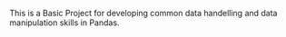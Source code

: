This is a Basic Project for developing common data handelling and data manipulation skills in Pandas.